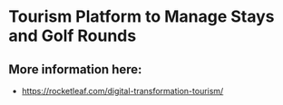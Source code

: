 # Tourism Platform to Manage Stays and Golf Rounds

## More information here:
- https://rocketleaf.com/digital-transformation-tourism/
